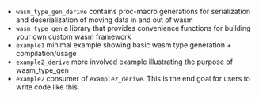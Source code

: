 - `wasm_type_gen_derive` contains proc-macro generations for serialization and deserialization of moving data in and out of wasm
- `wasm_type_gen` a library that provides convenience functions for building your own custom wasm framework
- `example1` minimal example showing basic wasm type generation + compilation/usage
- `example2_derive` more involved example illustrating the purpose of wasm_type_gen
- `example2` consumer of `example2_derive`. This is the end goal for users to write code like this.
